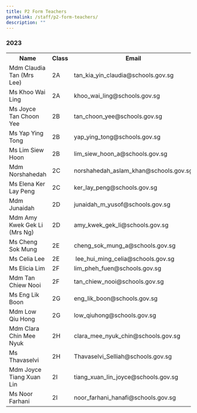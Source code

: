 ```yaml
---
title: P2 Form Teachers
permalink: /staff/p2-form-teachers/
description: ""
---
```

### **2023**
<table>
    <tr style="width:100%">
        <th style="width:30%">Name</th>
        <th style="width:15%">Class</th>
        <th style="width:55%">Email</th>
    </tr>
    <tr>
        <td>Mdm Claudia Tan (Mrs Lee)&nbsp;</td>
        <td>2A</td>
        <td>tan_kia_yin_claudia@schools.gov.sg</td>
    </tr>
    <tr>
        <td>Ms Khoo Wai Ling</td>
        <td>2A</td>
        <td>khoo_wai_ling@schools.gov.sg</td>
    </tr>
    <tr>
        <td>Ms Joyce Tan Choon Yee</td>
        <td>2B</td>
        <td>tan_choon_yee@schools.gov.sg</td>
    </tr>
    <tr>
        <td>Ms Yap Ying Tong</td>
        <td>2B</td>
        <td>yap_ying_tong@schools.gov.sg</td>
    </tr>
    <tr>
        <td>Ms Lim Siew Hoon</td>
        <td>2B</td>
        <td>lim_siew_hoon_a@schools.gov.sg</td>
    </tr>
    <tr>
        <td>Mdm Norshahedah</td>
        <td>2C</td>
        <td>norshahedah_aslam_khan@schools.gov.sg</td>
    </tr>
    <tr>
        <td>Ms Elena Ker Lay Peng</td>
        <td>2C</td>
        <td>ker_lay_peng@schools.gov.sg</td>
    </tr>
    <tr>
        <td>Mdm Junaidah</td>
        <td>2D</td>
        <td>junaidah_m_yusof@schools.gov.sg</td>
    </tr>
    <tr>
        <td>Mdm Amy Kwek Gek Li (Mrs Ng)</td>
        <td>2D</td>
        <td>amy_kwek_gek_li@schools.gov.sg</td>
    </tr>
    <tr>
        <td>Ms Cheng Sok Mung</td>
        <td>2E</td>
        <td>cheng_sok_mung_a@schools.gov.sg</td>
    </tr>
    <tr>
        <td>Ms Celia Lee</td>
        <td>2E</td>
        <td>&nbsp;lee_hui_ming_celia@schools.gov.sg</td>
    </tr>
    <tr>
        <td>Ms Elicia Lim</td>
        <td>2F</td>
        <td>lim_pheh_fuen@schools.gov.sg</td>
    </tr>
    <tr>
        <td>Mdm Tan Chiew Nooi</td>
        <td>2F</td>
        <td>tan_chiew_nooi@schools.gov.sg</td>
    </tr>
    <tr>
        <td>Ms Eng Lik Boon</td>
        <td>2G</td>
        <td>eng_lik_boon@schools.gov.sg</td>
    </tr>
    <tr>
        <td>Mdm Low Qiu Hong</td>
        <td>2G</td>
        <td>low_qiuhong@schools.gov.sg</td>
    </tr>
    <tr>
        <td>Mdm Clara Chin Mee Nyuk&nbsp;</td>
        <td>2H</td>
        <td>clara_mee_nyuk_chin@schools.gov.sg</td>
    </tr>
    <tr>
        <td>Ms Thavaselvi</td>
        <td>2H</td>
        <td>Thavaselvi_Selliah@schools.gov.sg</td>
    </tr>
    <tr>
        <td>Mdm Joyce Tiang Xuan Lin</td>
        <td>2I</td>
        <td>tiang_xuan_lin_joyce@schools.gov.sg</td>
    </tr>
    <tr>
        <td>Ms Noor Farhani</td>
        <td>2I</td>
        <td>noor_farhani_hanafi@schools.gov.sg</td>
    </tr>
</table>